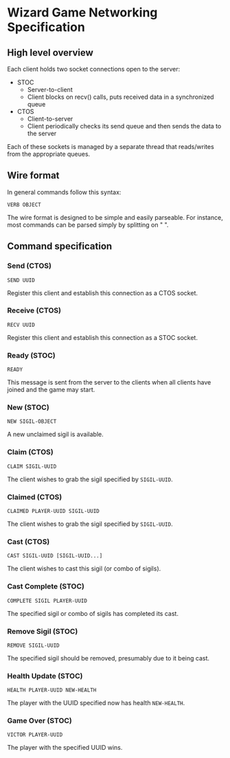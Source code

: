 # Wizard Game Networking Specification

## High level overview
Each client holds two socket connections open to the server:

* STOC
    * Server-to-client
    * Client blocks on recv() calls, puts received data in a synchronized queue
* CTOS
    * Client-to-server
    * Client periodically checks its send queue and then sends the data to the server
   
Each of these sockets is managed by a separate thread that reads/writes from the appropriate queues.

## Wire format
In general commands follow this syntax:

```
VERB OBJECT
```

The wire format is designed to be simple and easily parseable. For instance, most commands can be parsed
simply by splitting on " ".

## Command specification
### Send (CTOS)
```
SEND UUID
```

Register this client and establish this connection as a CTOS socket.
### Receive (CTOS)
```
RECV UUID
```

Register this client and establish this connection as a STOC socket.
### Ready (STOC)
```
READY
```

This message is sent from the server to the clients when all clients have joined and the game may start.
### New (STOC)
```
NEW SIGIL-OBJECT
```

A new unclaimed sigil is available. 
### Claim (CTOS)
```
CLAIM SIGIL-UUID
```

The client wishes to grab the sigil specified by `SIGIL-UUID`. 
### Claimed (CTOS)
```
CLAIMED PLAYER-UUID SIGIL-UUID
```

The client wishes to grab the sigil specified by `SIGIL-UUID`. 
### Cast (CTOS)
```
CAST SIGIL-UUID [SIGIL-UUID...]
```

The client wishes to cast this sigil (or combo of sigils).
### Cast Complete (STOC)
```
COMPLETE SIGIL PLAYER-UUID
```

The specified sigil or combo of sigils has completed its cast.
### Remove Sigil (STOC)
```
REMOVE SIGIL-UUID
```

The specified sigil should be removed, presumably due to it being cast.
### Health Update (STOC)
```
HEALTH PLAYER-UUID NEW-HEALTH
```

The player with the UUID specified now has health `NEW-HEALTH`.
### Game Over (STOC)
```
VICTOR PLAYER-UUID
```

The player with the specified UUID wins.